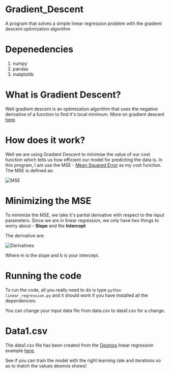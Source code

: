 # Gradient_Descent
A program that solves a simple linear regression problem with the gradient descent optimization algorithm

# Depenedencies 

1) numpy
2) pandas
3) matplotlib

# What is Gradient Descent?

Well gradient descent is an optimization algorithm that uses the negative derivative of a function to find it's local minimum. More on gradient descent [here](https://en.wikipedia.org/wiki/Gradient_descent).

# How does it work?

Well we are using Gradient Descent to minimise the value of our cost function which tells us how efficient our model for predicting the data is. In this program, I am use the MSE - [Mean Squared Error](https://en.wikipedia.org/wiki/Mean_squared_error) as my cost function. The MSE is defined as:

![MSE](https://i.stack.imgur.com/19Cmk.gif)

# Minimizing the MSE

To minimize the MSE, we take it's partial derivative with respect to the input parameters. Since we are in linear regression, we only have two things to worry about - **Slope** and the **Intercept**

The derivative are:

![Derivatives](https://spin.atomicobject.com/wp-content/uploads/linear_regression_gradient1.png)

Where m is the slope and b is your intercept.

# Running the code

To run the code, all you really need to do is type `python linear_regression.py` and it should work if you have installed all the dependencies.

You can change your input data file from data.csv to data1.csv for a change.

# Data1.csv

The data1.csv file has been created from the [Desmos](https://www.desmos.com/) linear regression example [here](https://www.desmos.com/calculator/jwquvmikhr). 

See if you can train the model with the right learning rate and iterations so as to match the values desmos shows!
